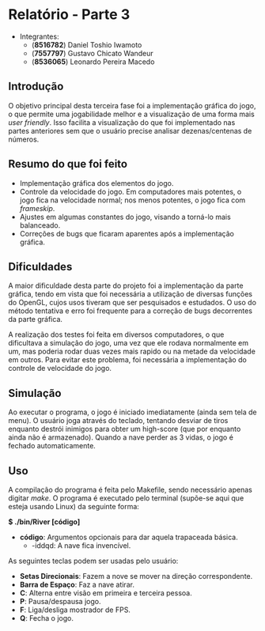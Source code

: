 Relatório - Parte 3
===================

  - Integrantes:
    - (**8516782**) Daniel Toshio Iwamoto
    - (**7557797**) Gustavo Chicato Wandeur
    - (**8536065**) Leonardo Pereira Macedo

Introdução
----------
  O objetivo principal desta terceira fase foi a implementação gráfica do jogo, o que permite uma jogabilidade melhor e a visualização de uma forma mais *user friendly*. Isso facilita a visualização do que foi implementado nas partes anteriores sem que o usuário precise analisar dezenas/centenas de números.
  
Resumo do que foi feito
-----------------------
  - Implementação gráfica dos elementos do jogo.
  - Controle da velocidade do jogo. Em computadores mais potentes, o jogo fica na velocidade normal; nos menos potentes, o jogo fica com *frameskip*.
  - Ajustes em algumas constantes do jogo, visando a torná-lo mais balanceado.
  - Correções de bugs que ficaram aparentes após a implementação gráfica.

Dificuldades
------------
  A maior dificuldade desta parte do projeto foi a implementação da parte gráfica, tendo em vista que foi necessária a utilização de diversas funções do OpenGL, cujos usos tiveram que ser pesquisados e estudados. O uso do método tentativa e erro foi frequente para a correção de bugs decorrentes da parte gráfica.

  A realização dos testes foi feita em diversos computadores, o que dificultava a simulação do jogo, uma vez que ele rodava normalmente em um, mas poderia rodar duas vezes mais rapido ou na metade da velocidade em outros. Para evitar este problema, foi necessária a implementação do controle de velocidade do jogo.
 
Simulação
---------
  Ao executar o programa, o jogo é iniciado imediatamente (ainda sem tela de menu). O usuário joga através do teclado, tentando desviar de tiros enquanto destrói inimigos para obter um high-score (que por enquanto ainda não é armazenado). Quando a nave perder as 3 vidas, o jogo é fechado automaticamente.

Uso
---
  A compilação do programa é feita pelo Makefile, sendo necessário apenas digitar *make*.
  O programa é executado pelo terminal (supõe-se aqui que esteja usando Linux) da seguinte forma:

  **$ ./bin/River [código]**

  - **código**: Argumentos opcionais para dar aquela trapaceada básica.
    - -iddqd: A nave fica invencível.

  As seguintes teclas podem ser usadas pelo usuário:
  - **Setas Direcionais**: Fazem a nove se mover na direção correspondente.
  - **Barra de Espaço**: Faz a nave atirar.
  - **C**: Alterna entre visão em primeira e terceira pessoa.
  - **P**: Pausa/despausa jogo.
  - **F**: Liga/desliga mostrador de FPS.
  - **Q**: Fecha o jogo.
